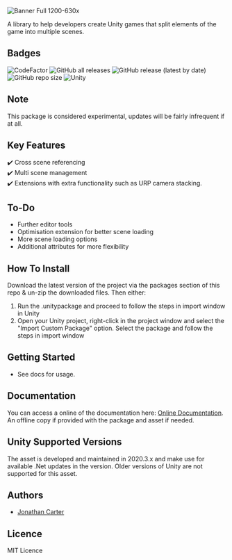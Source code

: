 ![Banner Full 1200-630x](https://github.com/CarterGames/MultiScene/assets/33253710/5ac7b9c7-2e51-41b0-8f1c-4f7058cdc6f1)

A library to help developers create Unity games that split elements of the game into multiple scenes.

## Badges
![CodeFactor](https://www.codefactor.io/repository/github/cartergames/multiscene/badge?style=for-the-badge)
![GitHub all releases](https://img.shields.io/github/downloads/CarterGames/MultiScene/total?style=for-the-badge)
![GitHub release (latest by date)](https://img.shields.io/github/v/release/CarterGames/MultiScene?style=for-the-badge)
![GitHub repo size](https://img.shields.io/github/repo-size/CarterGames/MultiScene?style=for-the-badge)
![Unity](https://img.shields.io/badge/Unity-2020.3.x_or_higher-critical?style=for-the-badge)

## Note
This package is considered experimental, updates will be fairly infrequent if at all. 

## Key Features
✔️ Cross scene referencing<br>
✔️ Multi scene management<br>
✔️ Extensions with extra functionality such as URP camera stacking.<br>

## To-Do
- Further editor tools
- Optimisation extension for better scene loading
- More scene loading options
- Additional attributes for more flexibility

## How To Install
Download the latest version of the project via the packages section of this repo & un-zip the downloaded files. Then either:
1. Run the .unitypackage and proceed to follow the steps in import window in Unity
2. Open your Unity project, right-click in the project window and select the "Import Custom Package" option. Select the package and follow the steps in import window

## Getting Started
- See docs for usage.

## Documentation
You can access a online of the documentation here: <a href="https://carter.games/multiscene">Online Documentation</a>. An offline copy if provided with the package and asset if needed. 

## Unity Supported Versions
The asset is developed and maintained in 2020.3.x and make use for available .Net updates in the version. Older versions of Unity are not supported for this asset.

## Authors
- <a href="https://github.com/JonathanMCarter">Jonathan Carter</a>

## Licence
MIT Licence
